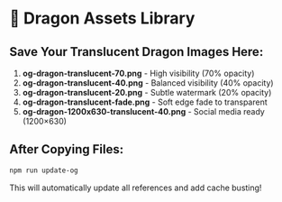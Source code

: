 # 🐉 Dragon Assets Library

## Save Your Translucent Dragon Images Here:

1. **og-dragon-translucent-70.png** - High visibility (70% opacity)
2. **og-dragon-translucent-40.png** - Balanced visibility (40% opacity)  
3. **og-dragon-translucent-20.png** - Subtle watermark (20% opacity)
4. **og-dragon-translucent-fade.png** - Soft edge fade to transparent
5. **og-dragon-1200x630-translucent-40.png** - Social media ready (1200×630)

## After Copying Files:

```bash
npm run update-og
```

This will automatically update all references and add cache busting!